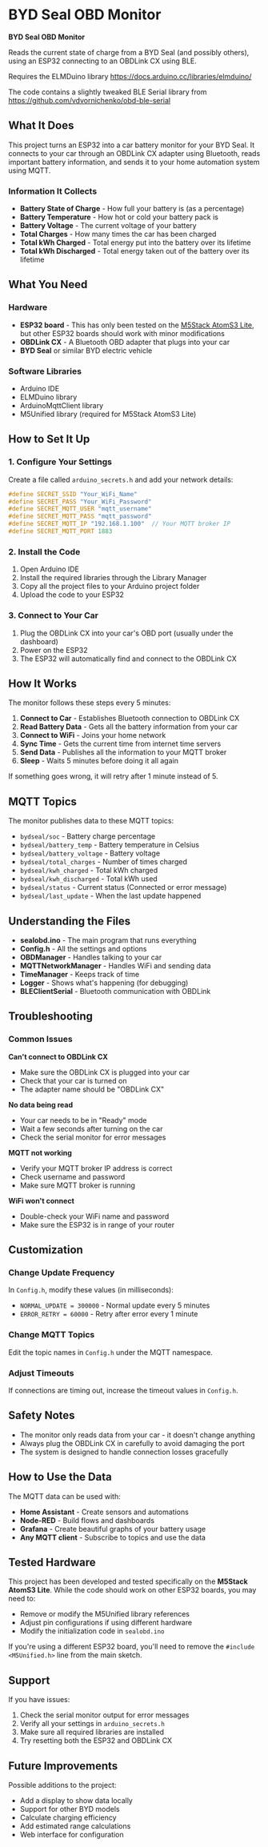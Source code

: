 # BYD Seal OBD Monitor

**BYD Seal OBD Monitor**

Reads the current state of charge from a BYD Seal (and possibly others), using an ESP32 connecting to an OBDLink CX using BLE.

Requires the ELMDuino library https://docs.arduino.cc/libraries/elmduino/

The code contains a slightly tweaked BLE Serial library from https://github.com/vdvornichenko/obd-ble-serial

## What It Does

This project turns an ESP32 into a car battery monitor for your BYD Seal. It connects to your car through an OBDLink CX adapter using Bluetooth, reads important battery information, and sends it to your home automation system using MQTT.

### Information It Collects
- **Battery State of Charge** - How full your battery is (as a percentage)
- **Battery Temperature** - How hot or cold your battery pack is
- **Battery Voltage** - The current voltage of your battery
- **Total Charges** - How many times the car has been charged
- **Total kWh Charged** - Total energy put into the battery over its lifetime
- **Total kWh Discharged** - Total energy taken out of the battery over its lifetime

## What You Need

### Hardware
- **ESP32 board** - This has only been tested on the [M5Stack AtomS3 Lite](https://docs.m5stack.com/en/core/AtomS3%20Lite), but other ESP32 boards should work with minor modifications
- **OBDLink CX** - A Bluetooth OBD adapter that plugs into your car
- **BYD Seal** or similar BYD electric vehicle

### Software Libraries
- Arduino IDE
- ELMDuino library
- ArduinoMqttClient library
- M5Unified library (required for M5Stack AtomS3 Lite)

## How to Set It Up

### 1. Configure Your Settings
Create a file called `arduino_secrets.h` and add your network details:

```cpp
#define SECRET_SSID "Your_WiFi_Name"
#define SECRET_PASS "Your_WiFi_Password"
#define SECRET_MQTT_USER "mqtt_username"
#define SECRET_MQTT_PASS "mqtt_password"
#define SECRET_MQTT_IP "192.168.1.100"  // Your MQTT broker IP
#define SECRET_MQTT_PORT 1883
```

### 2. Install the Code
1. Open Arduino IDE
2. Install the required libraries through the Library Manager
3. Copy all the project files to your Arduino project folder
4. Upload the code to your ESP32

### 3. Connect to Your Car
1. Plug the OBDLink CX into your car's OBD port (usually under the dashboard)
2. Power on the ESP32
3. The ESP32 will automatically find and connect to the OBDLink CX

## How It Works

The monitor follows these steps every 5 minutes:

1. **Connect to Car** - Establishes Bluetooth connection to OBDLink CX
2. **Read Battery Data** - Gets all the battery information from your car
3. **Connect to WiFi** - Joins your home network
4. **Sync Time** - Gets the current time from internet time servers
5. **Send Data** - Publishes all the information to your MQTT broker
6. **Sleep** - Waits 5 minutes before doing it all again

If something goes wrong, it will retry after 1 minute instead of 5.

## MQTT Topics

The monitor publishes data to these MQTT topics:

- `bydseal/soc` - Battery charge percentage
- `bydseal/battery_temp` - Battery temperature in Celsius
- `bydseal/battery_voltage` - Battery voltage
- `bydseal/total_charges` - Number of times charged
- `bydseal/kwh_charged` - Total kWh charged
- `bydseal/kwh_discharged` - Total kWh used
- `bydseal/status` - Current status (Connected or error message)
- `bydseal/last_update` - When the last update happened

## Understanding the Files

- **sealobd.ino** - The main program that runs everything
- **Config.h** - All the settings and options
- **OBDManager** - Handles talking to your car
- **MQTTNetworkManager** - Handles WiFi and sending data
- **TimeManager** - Keeps track of time
- **Logger** - Shows what's happening (for debugging)
- **BLEClientSerial** - Bluetooth communication with OBDLink

## Troubleshooting

### Common Issues

**Can't connect to OBDLink CX**
- Make sure the OBDLink CX is plugged into your car
- Check that your car is turned on
- The adapter name should be "OBDLink CX"

**No data being read**
- Your car needs to be in "Ready" mode
- Wait a few seconds after turning on the car
- Check the serial monitor for error messages

**MQTT not working**
- Verify your MQTT broker IP address is correct
- Check username and password
- Make sure MQTT broker is running

**WiFi won't connect**
- Double-check your WiFi name and password
- Make sure the ESP32 is in range of your router

## Customization

### Change Update Frequency
In `Config.h`, modify these values (in milliseconds):
- `NORMAL_UPDATE = 300000` - Normal update every 5 minutes
- `ERROR_RETRY = 60000` - Retry after error every 1 minute

### Change MQTT Topics
Edit the topic names in `Config.h` under the MQTT namespace.

### Adjust Timeouts
If connections are timing out, increase the timeout values in `Config.h`.

## Safety Notes

- The monitor only reads data from your car - it doesn't change anything
- Always plug the OBDLink CX in carefully to avoid damaging the port
- The system is designed to handle connection losses gracefully

## How to Use the Data

The MQTT data can be used with:
- **Home Assistant** - Create sensors and automations
- **Node-RED** - Build flows and dashboards
- **Grafana** - Create beautiful graphs of your battery usage
- **Any MQTT client** - Subscribe to topics and use the data

## Tested Hardware

This project has been developed and tested specifically on the **M5Stack AtomS3 Lite**. While the code should work on other ESP32 boards, you may need to:
- Remove or modify the M5Unified library references
- Adjust pin configurations if using different hardware
- Modify the initialization code in `sealobd.ino`

If you're using a different ESP32 board, you'll need to remove the `#include <M5Unified.h>` line from the main sketch.

## Support

If you have issues:
1. Check the serial monitor output for error messages
2. Verify all your settings in `arduino_secrets.h`
3. Make sure all required libraries are installed
4. Try resetting both the ESP32 and OBDLink CX

## Future Improvements

Possible additions to the project:
- Add a display to show data locally
- Support for other BYD models
- Calculate charging efficiency
- Add estimated range calculations
- Web interface for configuration
